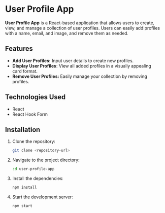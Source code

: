 
# User Profile App

**User Profile App** is a React-based application that allows users to create, view, and manage a collection of user profiles. Users can easily add profiles with a name, email, and image, and remove them as needed.

## Features

- **Add User Profiles:** Input user details to create new profiles.
- **Display User Profiles:** View all added profiles in a visually appealing card format.
- **Remove User Profiles:** Easily manage your collection by removing profiles.

## Technologies Used

- React
- React Hook Form

## Installation

1. Clone the repository:
   ```bash
   git clone <repository-url>
   ```
2. Navigate to the project directory:
   ```bash
   cd user-profile-app
   ```
3. Install the dependencies:
   ```bash
   npm install
   ```
4. Start the development server:
   ```bash
   npm start
   ```


